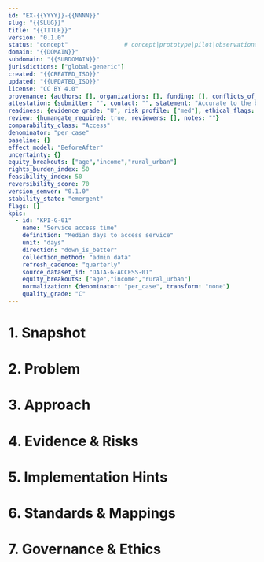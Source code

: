 ```yaml
---
id: "EX-{{YYYY}}-{{NNNN}}"
slug: "{{SLUG}}"
title: "{{TITLE}}"
version: "0.1.0"
status: "concept"                # concept|prototype|pilot|observational|rct|scaled|deprecated
domain: "{{DOMAIN}}"
subdomain: "{{SUBDOMAIN}}"
jurisdictions: ["global-generic"]
created: "{{CREATED_ISO}}"
updated: "{{UPDATED_ISO}}"
license: "CC BY 4.0"
provenance: {authors: [], organizations: [], funding: [], conflicts_of_interest: ""}
attestation: {submitter: "", contact: "", statement: "Accurate to the best of my knowledge."}
readiness: {evidence_grade: "U", risk_profile: ["med"], ethical_flags: [], legal_constraints: []}
review: {humangate_required: true, reviewers: [], notes: ""}
comparability_class: "Access"
denominator: "per_case"
baseline: {}
effect_model: "BeforeAfter"
uncertainty: {}
equity_breakouts: ["age","income","rural_urban"]
rights_burden_index: 50
feasibility_index: 50
reversibility_score: 70
version_semver: "0.1.0"
stability_state: "emergent"
flags: []
kpis:
  - id: "KPI-G-01"
    name: "Service access time"
    definition: "Median days to access service"
    unit: "days"
    direction: "down_is_better"
    collection_method: "admin data"
    refresh_cadence: "quarterly"
    source_dataset_id: "DATA-G-ACCESS-01"
    equity_breakouts: ["age","income","rural_urban"]
    normalization: {denominator: "per_case", transform: "none"}
    quality_grade: "C"
---
```

# 1. Snapshot
# 2. Problem
# 3. Approach
# 4. Evidence & Risks
# 5. Implementation Hints
# 6. Standards & Mappings
# 7. Governance & Ethics

